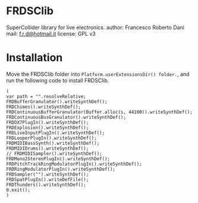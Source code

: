 # FRDSClib
SuperCollider library for live electronics.
author: Francesco Roberto Dani
mail: f.r.d@hotmail.it
license: GPL v3

# Installation

Move the FRDSClib folder into ```Platform.userExtensionsDir() folder.```, and run the following code to install FRDSClib.
```
(
var path = "".resolveRelative;
FRDBufferGranulator().writeSynthDef();
FRDChimes().writeSynthDef();
FRDContinuousBufferGranulator(Buffer.alloc(s, 44100)).writeSynthDef();
FRDContinuousBusGranulator().writeSynthDef();
FRDDX7PlugIn().writeSynthDef();
FRDExplosion().writeSynthDef();
FRDLiveInputPlugIn().writeSynthDef();
FRDLooperPlugIn().writeSynthDef();
FRDMIDIBassSynth().writeSynthDef();
FRDMIDIDrums().writeSynthDef();
// FRDMIDISampler().writeSynthDef();
FRDMono2StereoPlugIn().writeSynthDef();
FRDPitchTrackRingModulatorPlugIn().writeSynthDef();
FRDRingModulatorPlugIn().writeSynthDef();
FRDSampler("").writeSynthDef();
FRDSpatPlugIn().writeDefFile();
FRDThunders().writeSynthDef();
0.exit();
)
```